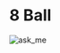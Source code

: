 # 8 Ball

![ask_me](https://user-images.githubusercontent.com/92791089/219958381-b8215216-e3fe-4e24-92ac-103667d460cf.gif)
